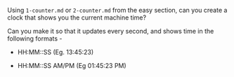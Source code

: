 Using `1-counter.md` or `2-counter.md` from the easy section, can you create a
clock that shows you the current machine time?

Can you make it so that it updates every second, and shows time in the following formats - 

 - HH:MM::SS (Eg. 13:45:23)

 - HH:MM::SS AM/PM (Eg 01:45:23 PM)

<!-- 

function showTime() {
  var now = new Date();
  var hour = new String(now.getHours()).padStart(2, "0");
  var minute = new String(now.getMinutes()).padStart(2, "0");
  var second = new String(now.getSeconds()).padStart(2, "0");
  var ts = [hour, minute, second].join(":");
  console.log(ts);
  var PM = "AM";
  if (hour > 12) {
    hour = new String(parseInt(hour) - 12).padStart(2, "0");
    PM = "PM";
  }
  var ts = [hour, minute, second].join(":");
  console.log(ts + " " + PM);
}

showTime();


 -->

